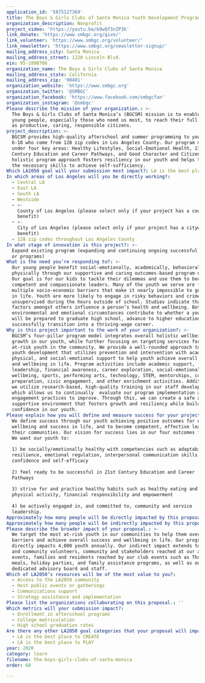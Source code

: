 ```yaml
---
application_id: '5875127369'
title: The Boys & Girls Clubs of Santa Monica Youth Development Programs
organization_description: Nonprofit
project_video: 'https://youtu.be/b9wQf3nZP3k'
link_donate: 'https://www.smbgc.org/give/'
link_volunteer: 'https://www.smbgc.org/volunteer/'
link_newsletter: 'https://www.smbgc.org/newsletter-signup/'
mailing_address_city: Santa Monica
mailing_address_street: 1220 Lincoln Blvd.
ein: 95-1890706
organization_name: The Boys & Girls Clubs of Santa Monica
mailing_address_state: California
mailing_address_zip: '90401'
organization_website: 'https://www.smbgc.org'
organization_twitter: '@SMBGC'
organization_facebook: 'https://www.facebook.com/smbgcfan'
organization_instagram: '@smbgc'
Please describe the mission of your organization.: >-
  The Boys & Girls Clubs of Santa Monica’s (BGCSM) mission is to enable all
  young people, especially those who need us most, to reach their full potential
  as productive, caring, responsible citizens.  
project_description: >-
  BGCSM provides high-quality afterschool and summer programming to youth ages
  6-18 who come from 128 zip codes in Los Angeles County. Our program model fits
  under four key areas: Healthy Lifestyles, Social-Emotional Health, 21st
  Century Education and Career Pathways, and Good Character and Citizenship. Our
  holistic program approach fosters resiliency in our youth and helps them build
  the necessary skills to achieve self-sufficiency.
Which LA2050 goal will your submission most impact?: LA is the best place to LEARN
In which areas of Los Angeles will you be directly working?:
  - Central LA
  - East LA
  - South LA
  - Westside
  - >-
    County of Los Angeles (please select only if your project has a countywide
    benefit)
  - >-
    City of Los Angeles (please select only if your project has a citywide
    benefit)
  - 128 zip codes throughout Los Angeles County
In what stage of innovation is this project?: >-
  Expand existing program (expanding and continuing ongoing successful projects
  or programs)
What is the need you’re responding to?: >-
  Our young people benefit social-emotionally, academically, behaviorally, and
  physically through our supportive and caring outcomes-based program design.
  Our goal is for our kids to tackle their dilemmas and use them to become
  competent and compassionate leaders. Many of the youth we serve are facing
  multiple socio-economic barriers that make it nearly impossible to get ahead
  in life. Youth are more likely to engage in risky behaviors and crime when
  unsupervised during the hours outside of school. Studies indicate that these
  factors amongst others influence a person’s health and wellbeing. Both
  environmental and emotional circumstances contribute to whether a young person
  will be prepared to graduate high school, advance to higher education, and
  successfully transition into a thriving-wage career.  
Why is this project important to the work of your organization?: >-
  BGCSM’s four-pillar program model integrates overall holistic wellbeing and
  growth in our youth, while further focusing on targeting services for our most
  at-risk youth in the community. We provide a well-rounded approach toward
  youth development that utilizes prevention and intervention with academic,
  physical, and social-emotional support to help youth achieve overall success
  and wellbeing in life. Program activities include academic support,
  leadership, financial awareness, career exploration, social-emotional
  wellbeing, sports, performing arts, technology, STEM, mentorships, college
  preparation, civic engagement, and other enrichment activities. Additionally,
  we utilize research-based, high-quality training in our staff development,
  which allows us to continually  evaluate our program implementation and youth
  engagement practices to improve. Through this, we can create a safe and
  supportive environment that fosters growth and resiliency while building
  confidence in our youth.
Please explain how you will define and measure success for your project.: >-
  We define success through our youth achieving positive outcomes for overall
  wellbeing and success in life, and to become competent, effective leaders in
  their communities. Our vision for success lies in our four outcomes for youth.
  We want our youth to: 
   
  1) be socially/emotionally healthy with competencies such as adaptability,
  resilience, emotional regulation, interpersonal communication skills,
  confidence and self-efficacy   
   
  2) feel ready to be successful in 21st Century Education and Career
  Pathways   
   
  3) strive for and practice healthy habits such as healthy eating and regular
  physical activity, financial responsibility and empowerment   
   
  4) be actively engaged in, and committed to, community and service
  leadership.   
Approximately how many people will be directly impacted by this proposal?: '4000'
Approximately how many people will be indirectly impacted by this proposal?: '14500'
Please describe the broader impact of your proposal.: >-
  We target the most at-risk youth in our communities to help them overcome
  barriers and achieve overall success and wellbeing in life. Our programming
  directly impacts 4,000 youth annually. Our indirect impact extends to our teen
  and community volunteers, community and stakeholders reached at our annual
  events, families and residents reached by our club events such as Thanksgiving
  meals, holiday parties, and family assistance programs, as well as our
  dedicated advisory board and staff. 
Which of LA2050’s resources will be of the most value to you?:
  - Access to the LA2050 community
  - Host public events or gatherings
  - Communications support
  - Strategy assistance and implementation
Please list the organizations collaborating on this proposal.: ''
Which metrics will your submission impact?:
  - Enrollment in afterschool programs
  - College matriculation
  - High school graduation rates
Are there any other LA2050 goal categories that your proposal will impact?:
  - LA is the best place to CREATE
  - LA is the best place to PLAY
year: 2020
category: learn
filename: the-boys-girls-clubs-of-santa-monica
order: 68

---
```

